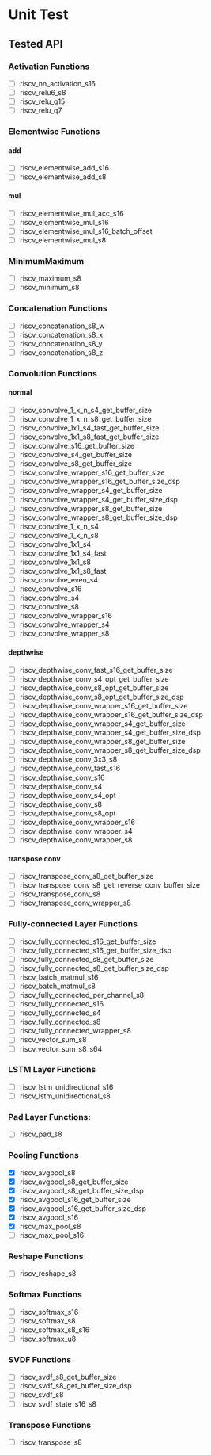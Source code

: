 # Unit Test

## Tested API

### Activation Functions

- [ ] riscv_nn_activation_s16
- [ ] riscv_relu6_s8
- [ ] riscv_relu_q15
- [ ] riscv_relu_q7

### Elementwise Functions

#### add

- [ ] riscv_elementwise_add_s16
- [ ] riscv_elementwise_add_s8

#### mul

- [ ] riscv_elementwise_mul_acc_s16
- [ ] riscv_elementwise_mul_s16
- [ ] riscv_elementwise_mul_s16_batch_offset
- [ ] riscv_elementwise_mul_s8

### MinimumMaximum
- [ ] riscv_maximum_s8
- [ ] riscv_minimum_s8

### Concatenation Functions

- [ ] riscv_concatenation_s8_w
- [ ] riscv_concatenation_s8_x
- [ ] riscv_concatenation_s8_y
- [ ] riscv_concatenation_s8_z

### Convolution Functions

#### normal

- [ ] riscv_convolve_1_x_n_s4_get_buffer_size
- [ ] riscv_convolve_1_x_n_s8_get_buffer_size
- [ ] riscv_convolve_1x1_s4_fast_get_buffer_size
- [ ] riscv_convolve_1x1_s8_fast_get_buffer_size
- [ ] riscv_convolve_s16_get_buffer_size
- [ ] riscv_convolve_s4_get_buffer_size
- [ ] riscv_convolve_s8_get_buffer_size
- [ ] riscv_convolve_wrapper_s16_get_buffer_size
- [ ] riscv_convolve_wrapper_s16_get_buffer_size_dsp
- [ ] riscv_convolve_wrapper_s4_get_buffer_size
- [ ] riscv_convolve_wrapper_s4_get_buffer_size_dsp
- [ ] riscv_convolve_wrapper_s8_get_buffer_size
- [ ] riscv_convolve_wrapper_s8_get_buffer_size_dsp
- [ ] riscv_convolve_1_x_n_s4
- [ ] riscv_convolve_1_x_n_s8
- [ ] riscv_convolve_1x1_s4
- [ ] riscv_convolve_1x1_s4_fast
- [ ] riscv_convolve_1x1_s8
- [ ] riscv_convolve_1x1_s8_fast
- [ ] riscv_convolve_even_s4
- [ ] riscv_convolve_s16
- [ ] riscv_convolve_s4
- [ ] riscv_convolve_s8
- [ ] riscv_convolve_wrapper_s16
- [ ] riscv_convolve_wrapper_s4
- [ ] riscv_convolve_wrapper_s8

#### depthwise

- [ ] riscv_depthwise_conv_fast_s16_get_buffer_size
- [ ] riscv_depthwise_conv_s4_opt_get_buffer_size
- [ ] riscv_depthwise_conv_s8_opt_get_buffer_size
- [ ] riscv_depthwise_conv_s8_opt_get_buffer_size_dsp
- [ ] riscv_depthwise_conv_wrapper_s16_get_buffer_size
- [ ] riscv_depthwise_conv_wrapper_s16_get_buffer_size_dsp
- [ ] riscv_depthwise_conv_wrapper_s4_get_buffer_size
- [ ] riscv_depthwise_conv_wrapper_s4_get_buffer_size_dsp
- [ ] riscv_depthwise_conv_wrapper_s8_get_buffer_size
- [ ] riscv_depthwise_conv_wrapper_s8_get_buffer_size_dsp
- [ ] riscv_depthwise_conv_3x3_s8
- [ ] riscv_depthwise_conv_fast_s16
- [ ] riscv_depthwise_conv_s16
- [ ] riscv_depthwise_conv_s4
- [ ] riscv_depthwise_conv_s4_opt
- [ ] riscv_depthwise_conv_s8
- [ ] riscv_depthwise_conv_s8_opt
- [ ] riscv_depthwise_conv_wrapper_s16
- [ ] riscv_depthwise_conv_wrapper_s4
- [ ] riscv_depthwise_conv_wrapper_s8

#### transpose conv

- [ ] riscv_transpose_conv_s8_get_buffer_size
- [ ] riscv_transpose_conv_s8_get_reverse_conv_buffer_size
- [ ] riscv_transpose_conv_s8
- [ ] riscv_transpose_conv_wrapper_s8

### Fully-connected Layer Functions

- [ ] riscv_fully_connected_s16_get_buffer_size
- [ ] riscv_fully_connected_s16_get_buffer_size_dsp
- [ ] riscv_fully_connected_s8_get_buffer_size
- [ ] riscv_fully_connected_s8_get_buffer_size_dsp
- [ ] riscv_batch_matmul_s16
- [ ] riscv_batch_matmul_s8
- [ ] riscv_fully_connected_per_channel_s8
- [ ] riscv_fully_connected_s16
- [ ] riscv_fully_connected_s4
- [ ] riscv_fully_connected_s8
- [ ] riscv_fully_connected_wrapper_s8
- [ ] riscv_vector_sum_s8
- [ ] riscv_vector_sum_s8_s64

### LSTM Layer Functions
- [ ] riscv_lstm_unidirectional_s16
- [ ] riscv_lstm_unidirectional_s8

### Pad Layer Functions:
- [ ] riscv_pad_s8

### Pooling Functions
- [x] riscv_avgpool_s8
- [x] riscv_avgpool_s8_get_buffer_size
- [x] riscv_avgpool_s8_get_buffer_size_dsp
- [x] riscv_avgpool_s16_get_buffer_size
- [x] riscv_avgpool_s16_get_buffer_size_dsp
- [x] riscv_avgpool_s16
- [x] riscv_max_pool_s8
- [ ] riscv_max_pool_s16

### Reshape Functions
- [ ] riscv_reshape_s8

### Softmax Functions
- [ ] riscv_softmax_s16
- [ ] riscv_softmax_s8
- [ ] riscv_softmax_s8_s16
- [ ] riscv_softmax_u8

### SVDF Functions
- [ ] riscv_svdf_s8_get_buffer_size
- [ ] riscv_svdf_s8_get_buffer_size_dsp
- [ ] riscv_svdf_s8
- [ ] riscv_svdf_state_s16_s8

### Transpose Functions
- [ ] riscv_transpose_s8
